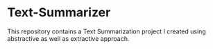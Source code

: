 # Text-Summarizer
This repository contains a Text Summarization project I created using abstractive as well as extractive approach.
